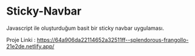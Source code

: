 # Sticky-Navbar
 Javascript ile oluşturduğum basit bir sticky navbar uygulaması.

Proje Linki : https://64a906da22114652a32511ff--splendorous-frangollo-21e2de.netlify.app/